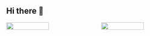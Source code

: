 ## Hi there 👋
<div style="display: flex; justify-content: center; align-items: stretch;">
  <img src="https://github-readme-stats.vercel.app/api?username=yiaobang&show_icons=true&theme=transparent" 
       style="width: 45%; height: auto; flex-grow: 1;" />
  <img src="https://github-readme-stats.vercel.app/api/top-langs/?username=yiaobang&layout=compact&langs_count=6&text_color=000&icon_color=fff&theme=graywhite" 
       style="width: 45%; height: auto; flex-grow: 1;" />
</div>



<!--
**yiaoBang/yiaoBang** is a ✨ _special_ ✨ repository because its `README.md` (this file) appears on your GitHub profile.

Here are some ideas to get you started:

- 🔭 I’m currently working on ...
- 🌱 I’m currently learning ...
- 👯 I’m looking to collaborate on ...
- 🤔 I’m looking for help with ...
- 💬 Ask me about ...
- 📫 How to reach me: ...
- 😄 Pronouns: ...
- ⚡ Fun fact: ...
-->
